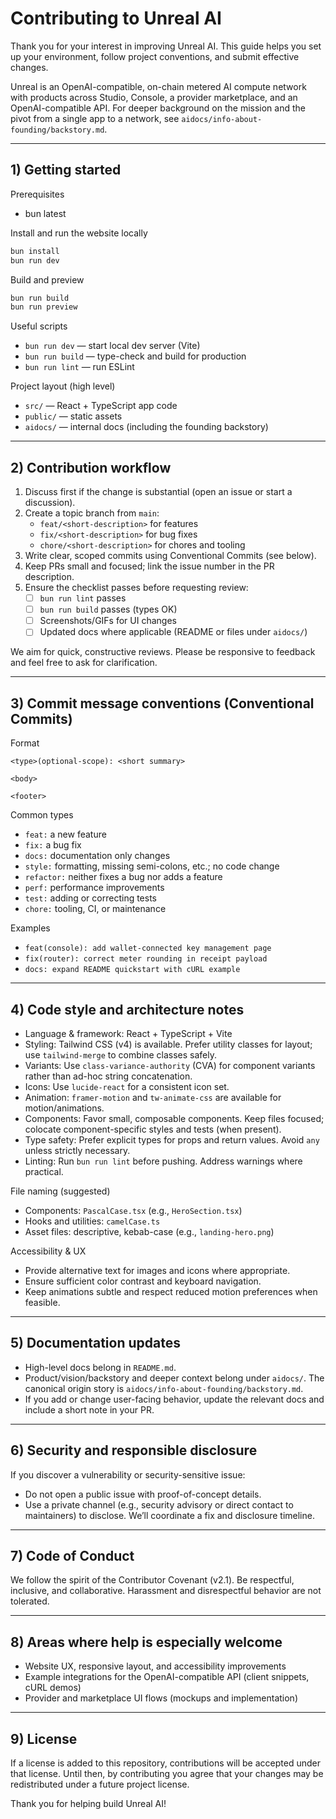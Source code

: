 # Contributing to Unreal AI

Thank you for your interest in improving Unreal AI. This guide helps you set up your environment, follow project conventions, and submit effective changes.

Unreal is an OpenAI-compatible, on-chain metered AI compute network with products across Studio, Console, a provider marketplace, and an OpenAI-compatible API. For deeper background on the mission and the pivot from a single app to a network, see `aidocs/info-about-founding/backstory.md`.

---

## 1) Getting started

Prerequisites

- bun latest

Install and run the website locally

```bash
bun install
bun run dev
```

Build and preview

```bash
bun run build
bun run preview
```

Useful scripts

- `bun run dev` — start local dev server (Vite)
- `bun run build` — type-check and build for production
- `bun run lint` — run ESLint

Project layout (high level)

- `src/` — React + TypeScript app code
- `public/` — static assets
- `aidocs/` — internal docs (including the founding backstory)

---

## 2) Contribution workflow

1. Discuss first if the change is substantial (open an issue or start a discussion).
2. Create a topic branch from `main`:
   - `feat/<short-description>` for features
   - `fix/<short-description>` for bug fixes
   - `chore/<short-description>` for chores and tooling
3. Write clear, scoped commits using Conventional Commits (see below).
4. Keep PRs small and focused; link the issue number in the PR description.
5. Ensure the checklist passes before requesting review:
   - [ ] `bun run lint` passes
   - [ ] `bun run build` passes (types OK)
   - [ ] Screenshots/GIFs for UI changes
   - [ ] Updated docs where applicable (README or files under `aidocs/`)

We aim for quick, constructive reviews. Please be responsive to feedback and feel free to ask for clarification.

---

## 3) Commit message conventions (Conventional Commits)

Format

```
<type>(optional-scope): <short summary>

<body>

<footer>
```

Common types

- `feat:` a new feature
- `fix:` a bug fix
- `docs:` documentation only changes
- `style:` formatting, missing semi-colons, etc.; no code change
- `refactor:` neither fixes a bug nor adds a feature
- `perf:` performance improvements
- `test:` adding or correcting tests
- `chore:` tooling, CI, or maintenance

Examples

- `feat(console): add wallet-connected key management page`
- `fix(router): correct meter rounding in receipt payload`
- `docs: expand README quickstart with cURL example`

---

## 4) Code style and architecture notes

- Language & framework: React + TypeScript + Vite
- Styling: Tailwind CSS (v4) is available. Prefer utility classes for layout; use `tailwind-merge` to combine classes safely.
- Variants: Use `class-variance-authority` (CVA) for component variants rather than ad-hoc string concatenation.
- Icons: Use `lucide-react` for a consistent icon set.
- Animation: `framer-motion` and `tw-animate-css` are available for motion/animations.
- Components: Favor small, composable components. Keep files focused; colocate component-specific styles and tests (when present).
- Type safety: Prefer explicit types for props and return values. Avoid `any` unless strictly necessary.
- Linting: Run `bun run lint` before pushing. Address warnings where practical.

File naming (suggested)

- Components: `PascalCase.tsx` (e.g., `HeroSection.tsx`)
- Hooks and utilities: `camelCase.ts`
- Asset files: descriptive, kebab-case (e.g., `landing-hero.png`)

Accessibility & UX

- Provide alternative text for images and icons where appropriate.
- Ensure sufficient color contrast and keyboard navigation.
- Keep animations subtle and respect reduced motion preferences when feasible.

---

## 5) Documentation updates

- High-level docs belong in `README.md`.
- Product/vision/backstory and deeper context belong under `aidocs/`. The canonical origin story is `aidocs/info-about-founding/backstory.md`.
- If you add or change user-facing behavior, update the relevant docs and include a short note in your PR.

---

## 6) Security and responsible disclosure

If you discover a vulnerability or security-sensitive issue:

- Do not open a public issue with proof-of-concept details.
- Use a private channel (e.g., security advisory or direct contact to maintainers) to disclose. We’ll coordinate a fix and disclosure timeline.

---

## 7) Code of Conduct

We follow the spirit of the Contributor Covenant (v2.1). Be respectful, inclusive, and collaborative. Harassment and disrespectful behavior are not tolerated.

---

## 8) Areas where help is especially welcome

- Website UX, responsive layout, and accessibility improvements
- Example integrations for the OpenAI-compatible API (client snippets, cURL demos)
- Provider and marketplace UI flows (mockups and implementation)

---

## 9) License

If a license is added to this repository, contributions will be accepted under that license. Until then, by contributing you agree that your changes may be redistributed under a future project license.

Thank you for helping build Unreal AI!
